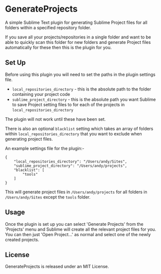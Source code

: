 GenerateProjects
================

A simple Sublime Text plugin for generating Sublime Project files for all folders within a specified repository folder.

If you save all your projects/repositories in a single folder and want to be able to quickly scan this folder for new folders and generate Project files automatically for these then this is the plugin for you.

Set Up
------

Before using this plugin you will need to set the paths in the plugin settings file.

* `local_repositories_directory` - this is the absolute path to the folder containing your project code
* `sublime_project_directory` - this is the absolute path you want Sublime to save Project setting files to for each of the projects in `local_repositories_directory`

The plugin will not work until these have been set.

There is also an optional `blacklist` setting which takes an array of folders within `local_repositories_directory` that you want to exclude when generating project files.

An example settings file for the plugin:-

    {
        "local_repositories_directory": "/Users/andy/Sites",
        "sublime_project_directory": "/Users/andy/projects",
        "blacklist": [
            "tools"
        ]
    }

This will generate project files in `/Users/andy/projects` for all folders in `/Users/andy/Sites` except the `tools` folder.

Usage
-----

Once the plugin is set up you can select 'Generate Projects' from the 'Projects' menu and Sublime will create all the relevant project files for you. You can then just 'Open Project...' as normal and select one of the newly created projects.

License
-------

GenerateProjects is released under an MIT License.
